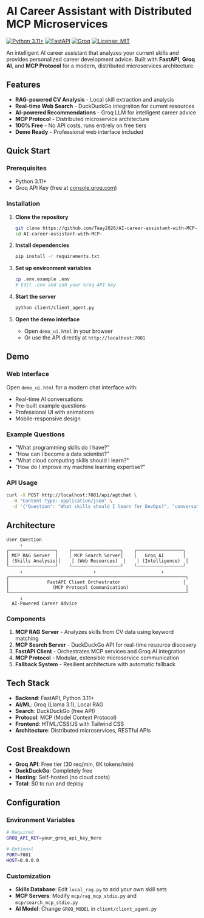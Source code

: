 # AI Career Assistant with Distributed MCP Microservices

[![Python 3.11+](https://img.shields.io/badge/python-3.11+-blue.svg)](https://www.python.org/downloads/)
[![FastAPI](https://img.shields.io/badge/FastAPI-0.104+-green.svg)](https://fastapi.tiangolo.com/)
[![Groq](https://img.shields.io/badge/Groq-Free%20Tier-orange.svg)](https://groq.com/)
[![License: MIT](https://img.shields.io/badge/License-MIT-yellow.svg)](https://opensource.org/licenses/MIT)

An intelligent AI career assistant that analyzes your current skills and provides personalized career development advice. Built with **FastAPI**, **Groq AI**, and **MCP Protocol** for a modern, distributed microservices architecture.

## Features

- **RAG-powered CV Analysis** - Local skill extraction and analysis
- **Real-time Web Search** - DuckDuckGo integration for current resources
- **AI-powered Recommendations** - Groq LLM for intelligent career advice
- **MCP Protocol** - Distributed microservice architecture
- **100% Free** - No API costs, runs entirely on free tiers
- **Demo Ready** - Professional web interface included

## Quick Start

### Prerequisites
- Python 3.11+
- Groq API Key (free at [console.groq.com](https://console.groq.com/keys))

### Installation

1. **Clone the repository**
   ```bash
   git clone https://github.com/Teay2026/AI-career-assistant-with-MCP-.git
   cd AI-career-assistant-with-MCP-
   ```

2. **Install dependencies**
   ```bash
   pip install -r requirements.txt
   ```

3. **Set up environment variables**
   ```bash
   cp .env.example .env
   # Edit .env and add your Groq API key
   ```

4. **Start the server**
   ```bash
   python client/client_agent.py
   ```

5. **Open the demo interface**
   - Open `demo_ui.html` in your browser
   - Or use the API directly at `http://localhost:7081`

## Demo

### Web Interface
Open `demo_ui.html` for a modern chat interface with:
- Real-time AI conversations
- Pre-built example questions
- Professional UI with animations
- Mobile-responsive design

### Example Questions
- "What programming skills do I have?"
- "How can I become a data scientist?"
- "What cloud computing skills should I learn?"
- "How do I improve my machine learning expertise?"

### API Usage
```bash
curl -X POST http://localhost:7081/api/agtchat \
  -H "Content-Type: application/json" \
  -d '{"Question": "What skills should I learn for DevOps?", "conversation_id": "demo"}'
```

## Architecture

```
User Question
     ↓
┌─────────────────┐    ┌──────────────────┐    ┌─────────────────┐
│ MCP RAG Server  │    │ MCP Search Server│    │   Groq AI       │
│ (Skills Analysis)│    │ (Web Resources)  │    │ (Intelligence)  │
└─────────────────┘    └──────────────────┘    └─────────────────┘
     ↓                          ↓                        ↓
┌─────────────────────────────────────────────────────────────────┐
│              FastAPI Client Orchestrator                       │
│                (MCP Protocol Communication)                     │
└─────────────────────────────────────────────────────────────────┘
     ↓
  AI-Powered Career Advice
```

### Components

1. **MCP RAG Server** - Analyzes skills from CV data using keyword matching
2. **MCP Search Server** - DuckDuckGo API for real-time resource discovery
3. **FastAPI Client** - Orchestrates MCP services and Groq AI integration
4. **MCP Protocol** - Modular, extensible microservice communication
5. **Fallback System** - Resilient architecture with automatic fallback

## Tech Stack

- **Backend**: FastAPI, Python 3.11+
- **AI/ML**: Groq (Llama 3.1), Local RAG
- **Search**: DuckDuckGo (free API)
- **Protocol**: MCP (Model Context Protocol)
- **Frontend**: HTML/CSS/JS with Tailwind CSS
- **Architecture**: Distributed microservices, RESTful APIs

## Cost Breakdown

- **Groq API**: Free tier (30 req/min, 6K tokens/min)
- **DuckDuckGo**: Completely free
- **Hosting**: Self-hosted (no cloud costs)
- **Total**: $0 to run and deploy

## Configuration

### Environment Variables
```bash
# Required
GROQ_API_KEY=your_groq_api_key_here

# Optional
PORT=7081
HOST=0.0.0.0
```

### Customization
- **Skills Database**: Edit `local_rag.py` to add your own skill sets
- **MCP Servers**: Modify `mcp/rag_mcp_stdio.py` and `mcp/search_mcp_stdio.py`
- **AI Model**: Change `GROQ_MODEL` in `client/client_agent.py`

